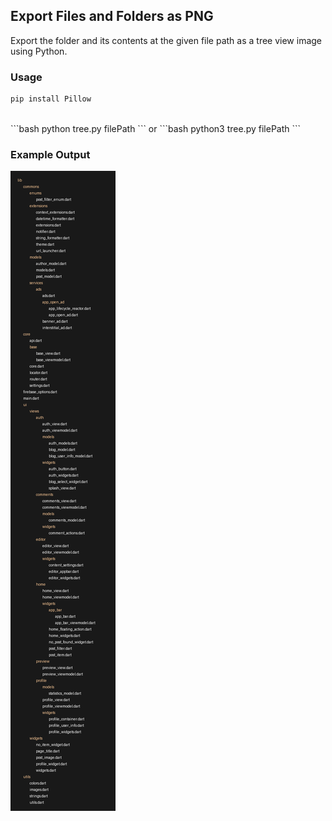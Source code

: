 ## Export Files and Folders as PNG
Export the folder and its contents at the given file path as a tree view image using Python.

### Usage
```bash
pip install Pillow
```
<br>
```bash
python tree.py filePath
```
or
```bash
python3 tree.py filePath
```

### Example Output
![tree.png](tree.png)
